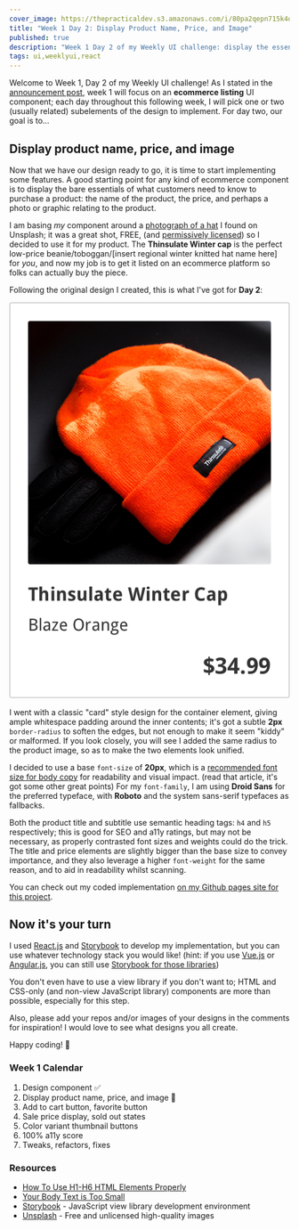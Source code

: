 ```yaml
---
cover_image: https://thepracticaldev.s3.amazonaws.com/i/80pa2qepn715k4qdf0gi.jpg
title: "Week 1 Day 2: Display Product Name, Price, and Image"
published: true
description: "Week 1 Day 2 of my Weekly UI challenge: display the essentials!"
tags: ui,weeklyui,react
---
```


Welcome to Week 1, Day 2 of my Weekly UI challenge! As I stated in the
[announcement post](https://dev.to/geoff/announcing-weekly-ui-challenge-h87),
week 1 will focus on an **ecommerce listing** UI component; each day throughout
this following week, I will pick one or two (usually related) subelements of the
design to implement. For day two, our goal is to…

## Display product name, price, and image

Now that we have our design ready to go, it is time to start implementing some
features. A good starting point for any kind of ecommerce component is to
display the bare essentials of what customers need to know to purchase a
product: the name of the product, the price, and perhaps a photo or graphic
relating to the product.

I am basing _my_ component around a
[photograph of a hat](https://unsplash.com/photos/GsKf0FXVj3Y) I found on
Unsplash; it was a great shot, FREE, (and
[permissively licensed](https://unsplash.com/license)) so I decided to use it
for my product. The **Thinsulate Winter cap** is the perfect low-price
beanie/toboggan/[insert regional winter knitted hat name here] for _you_, and
now my job is to get it listed on an ecommerce platform so folks can actually
buy the piece.

Following the original design I created, this is what I've got for **Day 2**:

![ecommerce listing showing orange knitted winter hat, the name of item "Thinsulate Winter Cap", and the $34.99 price](https://raw.githubusercontent.com/geoffdavis92/weekly-ui-assets/master/ecommerce-listing/day2/w1d2-final.png)

I went with a classic "card" style design for the container element, giving
ample whitespace padding around the inner contents; it's got a subtle **2px**
`border-radius` to soften the edges, but not enough to make it seem "kiddy" or
malformed. If you look closely, you will see I added the same radius to the
product image, so as to make the two elements look unified.

I decided to use a base `font-size` of **20px**, which is a
[recommended font size for body copy](https://blog.usejournal.com/your-body-text-is-too-small-5e02d36dc902)
for readability and visual impact. (read that article, it's got some other great
points) For my `font-family`, I am using **Droid Sans** for the preferred
typeface, with **Roboto** and the system sans-serif typefaces as fallbacks.

Both the product title and subtitle use semantic heading tags: `h4` and `h5`
respectively; this is good for SEO and a11y ratings, but may not be necessary,
as properly contrasted font sizes and weights could do the trick. The title and
price elements are slightly bigger than the base size to convey importance, and
they also leverage a higher `font-weight` for the same reason, and to aid in
readability whilst scanning.

You can check out my coded implementation
[on my Github pages site for this project](https://geoffdavis92.github.io/weekly-ui/).

## Now it's your turn

I used [React.js](https://reactjs.org) and [Storybook](http://storybook.js.org)
to develop my implementation, but you can use whatever technology stack you
would like! (hint: if you use [Vue.js](https://vuejs.org/) or
[Angular.js](https://angularjs.org), you can still use
[Storybook for those libraries](https://storybook.js.org/basics/slow-start-guide/))

You don't even have to use a view library if you don't want to; HTML and
CSS-only (and non-view JavaScript library) components are more than possible,
especially for this step.

Also, please add your repos and/or images of your designs in the comments for
inspiration! I would love to see what designs you all create.

Happy coding! 🎉

### Week 1 Calendar

1. Design component ✅
2. Display product name, price, and image 🎯
3. Add to cart button, favorite button
4. Sale price display, sold out states
5. Color variant thumbnail buttons
6. 100% a11y score
7. Tweaks, refactors, fixes

### Resources

* [How To Use H1-H6 HTML Elements Properly](https://www.hobo-web.co.uk/headers/)
* [Your Body Text is Too Small](https://blog.usejournal.com/your-body-text-is-too-small-5e02d36dc902)
* [Storybook](https://storybook.js.org) - JavaScript view library development
  environment
* [Unsplash](https://unsplash.com) - Free and unlicensed high-quality images
